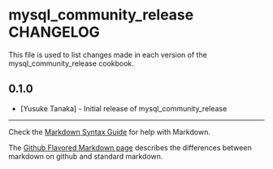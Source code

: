 mysql_community_release CHANGELOG
=================================

This file is used to list changes made in each version of the mysql_community_release cookbook.

0.1.0
-----
- [Yusuke Tanaka] - Initial release of mysql_community_release

- - -
Check the [Markdown Syntax Guide](http://daringfireball.net/projects/markdown/syntax) for help with Markdown.

The [Github Flavored Markdown page](http://github.github.com/github-flavored-markdown/) describes the differences between markdown on github and standard markdown.
